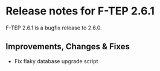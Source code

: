 # Release notes for F-TEP 2.6.1

F-TEP 2.6.1 is a bugfix release to 2.6.0.

## Improvements, Changes &amp; Fixes

* Fix flaky database upgrade script
